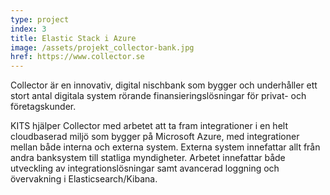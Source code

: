 ```yaml
---
type: project
index: 3
title: Elastic Stack i Azure
image: /assets/projekt_collector-bank.jpg
href: https://www.collector.se
---
```

Collector är en innovativ, digital nischbank som bygger och underhåller ett stort antal digitala system rörande finansieringslösningar för privat- och företagskunder.

KITS hjälper Collector med arbetet att ta fram integrationer i en helt cloudbaserad miljö som bygger på Microsoft Azure, med integrationer mellan både interna och externa system. Externa system innefattar allt från andra banksystem till statliga myndigheter. Arbetet innefattar både utveckling av integrations&shy;lösningar samt avancerad loggning och övervakning i Elasticsearch/Kibana.